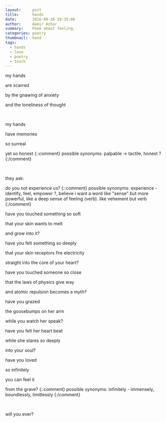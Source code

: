 ```yaml
---
layout:     post
title:      hands
date:       2016-08-26 19:35:06
author:     Aamir Azhar
summary:    Poem about feeling.
categories: poetry
thumbnail:  hand
tags:
  - hands
  - love
  - poetry
  - touch
---
```

my hands

are scarred

by the gnawing of anxiety

and the loneliness of thought

<br>

my hands

have memories

so surreal

yet so honest
{::comment}
possible synonyms:
palpable -> tactile, honest ?
{:/comment}

<br>

they ask:

do you not experience us?
{::comment}
possible synonyms:
experience - identify, feel, empower ?, believe
i want a word like "sense" but more powerful, like a deep sense of feeling (verb). like vehement but verb
{:/comment}

have you touched something so soft

that your skin wants to melt

and grow into it?

have you felt something so deeply

that your skin receptors fire electricity

straight into the core of your heart?

have you touched someone so close

that the laws of physics give way

and atomic repulsion becomes a myth?

have you grazed

the goosebumps on her arm

while you watch her speak?

have you felt her heart beat

while she stares so deeply

into your soul?

have you loved

so infinitely

you can feel it

from the grave?
{::comment}
possible synonyms:
infinitely - immensely, boundlessly, limitlessly
{:/comment}

<br>

will you ever?

